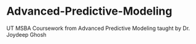 # Advanced-Predictive-Modeling
UT MSBA Coursework from Advanced Predictive Modeling taught by Dr. Joydeep Ghosh
